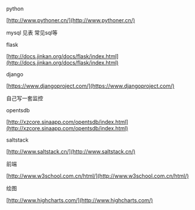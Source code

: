 python  

[http://www.pythoner.cn/](http://www.pythoner.cn/)

mysql  见表 常见sql等

flask   

[http://docs.jinkan.org/docs/flask/index.html](http://docs.jinkan.org/docs/flask/index.html)

django 

[https://www.djangoproject.com/](https://www.djangoproject.com/)

自己写一套监控

opentsdb  

[http://xzcore.sinaapp.com/opentsdb/index.html](http://xzcore.sinaapp.com/opentsdb/index.html) 

saltstack 

[http://www.saltstack.cn/](http://www.saltstack.cn/)

前端  

[http://www.w3school.com.cn/html/](http://www.w3school.com.cn/html/)

绘图 

[http://www.highcharts.com/](http://www.highcharts.com/)